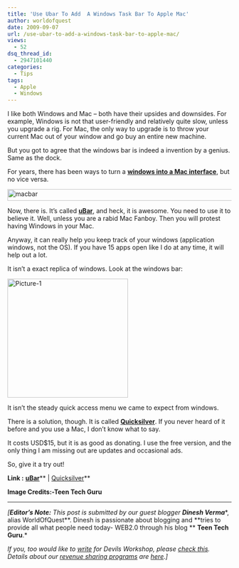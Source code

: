 ```yaml
---
title: 'Use Ubar To Add  A Windows Task Bar To Apple Mac'
author: worldofquest
date: 2009-09-07
url: /use-ubar-to-add-a-windows-task-bar-to-apple-mac/
views:
  - 52
dsq_thread_id:
  - 2947101440
categories:
  - Tips
tags:
  - Apple
  - Windows
---
```

I like both Windows and Mac – both have their upsides and downsides. For example, Windows is not that user-friendly and relatively quite slow, unless you upgrade a rig. For Mac, the only way to upgrade is to throw your current Mac out of your window and go buy an entire new machine.

But you got to agree that the windows bar is indeed a invention by a genius. Same as the dock.

For years, there has been ways to turn a **<a href="http://www.wikihow.com/Pimp-Your-Windows-XP-Desktop-to-Look-Like-a-Cool-Mac-Desktop" onclick="_gaq.push(['_trackEvent', 'outbound-article', 'http://www.wikihow.com/Pimp-Your-Windows-XP-Desktop-to-Look-Like-a-Cool-Mac-Desktop', 'windows into a Mac interface']);" >windows into a Mac interface</a>**, but no vice versa.

<!--more-->

<img class="size-full wp-image-13863 alignnone" src="http://cdn.devilsworkshop.org/files/2009/09/macbar.png" alt="macbar" width="584" height="26" />

Now, there is. It’s called **<a href="http://www.brawersoft.com/ubar/" onclick="_gaq.push(['_trackEvent', 'outbound-article', 'http://www.brawersoft.com/ubar/', 'uBar']);" >uBar</a>**, and heck, it is awesome. You need to use it to believe it. Well, unless you are a rabid Mac Fanboy. Then you will protest having Windows in your Mac.

Anyway, it can really help you keep track of your windows (application windows, not the OS). If you have 15 apps open like I do at any time, it will help out a lot.

It isn’t a exact replica of windows. Look at the windows bar:

<img class="size-full wp-image-13864 alignnone" src="http://cdn.devilsworkshop.org/files/2009/09/Picture-1.png" alt="Picture-1" width="271" height="267" />

It isn’t the steady quick access menu we came to expect from windows.

There is a solution, though. It is called **<a href="http://en.wikipedia.org/wiki/Quicksilver_%28software%29" onclick="_gaq.push(['_trackEvent', 'outbound-article', 'http://en.wikipedia.org/wiki/Quicksilver_%28software%29', 'Quicksilver']);" >Quicksilver</a>**. If you never heard of it before and you use a Mac, I don’t know what to say.

It costs USD$15, but it is as good as donating. I use the free version, and the only thing I am missing out are updates and occasional ads.

So, give it a try out!

**Link :** **<a href="http://www.brawersoft.com/ubar/" onclick="_gaq.push(['_trackEvent', 'outbound-article', 'http://www.brawersoft.com/ubar/', 'uBar']);" >uBar</a>**** | <a href="http://en.wikipedia.org/wiki/Quicksilver_%28software%29" onclick="_gaq.push(['_trackEvent', 'outbound-article', 'http://en.wikipedia.org/wiki/Quicksilver_%28software%29', 'Quicksilver']);" >Quicksilver</a>**

**Image Credits:-Teen Tech Guru**

* * *

*[**Editor&#8217;s Note:** This post is submitted by our guest blogger ****Dinesh Verma******, alias WorldOfQuest**. Dinesh is passionate about blogging and **tries to provide all what people need today- WEB2.0 through his blog ** **Teen Tech Guru**.*</p> 

*If you, too would like to [write][1] for Devils Workshop, please [check this][1]. Details about our [revenue sharing programs][1] are [here][1].]*

 [1]: http://devilsworkshop.org/join-dw/
